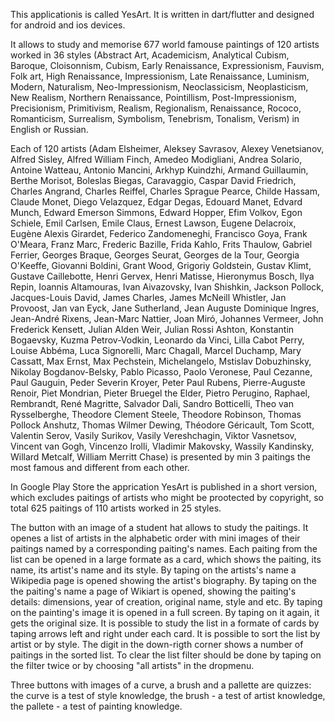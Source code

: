 This applicationis is called YesArt. It is written in dart/flutter and designed for android and ios devices. 

It allows to study and memorise 677 world famouse paintings of 120 artists worked in 36 styles (Abstract Art, Academicism, Analytical Cubism, Baroque, Cloisonnism, Cubism, Early Renaissance, Expressionism, Fauvism, Folk art, High Renaissance, Impressionism, Late Renaissance, Luminism, Modern, Naturalism, Neo-Impressionism, Neoclassicism, Neoplasticism, New Realism, Northern Renaissance, Pointillism, Post-Impressionism, Precisionism, Primitivism, Realism, Regionalism, Renaissance, Rococo, Romanticism, Surrealism, Symbolism, Tenebrism, Tonalism, Verism) in English or Russian. 

Each of 120 artists (Adam Elsheimer, Aleksey Savrasov, Alexey Venetsianov, Alfred Sisley, Alfred William Finch, Amedeo Modigliani, Andrea Solario, Antoine Watteau, Antonio Mancini, Arkhyp Kuindzhi, Armand Guillaumin, Berthe Morisot, Boleslas Biegas, Caravaggio, Caspar David Friedrich, Charles Angrand, Charles Reiffel, Charles Sprague Pearce, Childe Hassam, Claude Monet, Diego Velazquez, Edgar Degas, Edouard Manet, Edvard Munch, Edward Emerson Simmons, Edward Hopper, Efim Volkov, Egon Schiele, Emil Carlsen, Emile Claus, Ernest Lawson, Eugene Delacroix, Eugène Alexis Girardet, Federico Zandomeneghi, Francisco Goya, Frank O'Meara, Franz Marc, Frederic Bazille, Frida Kahlo, Frits Thaulow, Gabriel Ferrier, Georges Braque, Georges Seurat, Georges de la Tour, Georgia O'Keeffe, Giovanni Boldini, Grant Wood, Grigoriy Goldstein, Gustav Klimt, Gustave Caillebotte, Henri Gervex, Henri Matisse, Hieronymus Bosch, Ilya Repin, Ioannis Altamouras, Ivan Aivazovsky, Ivan Shishkin, Jackson Pollock, Jacques-Louis David, James Charles, James McNeill Whistler, Jan Provoost, Jan van Eyck, Jane Sutherland, Jean Auguste Dominique Ingres, Jean-André Rixens, Jean-Marc Nattier, Joan Miró, Johannes Vermeer, John Frederick Kensett, Julian Alden Weir, Julian Rossi Ashton, Konstantin Bogaevsky, Kuzma Petrov-Vodkin, Leonardo da Vinci, Lilla Cabot Perry, Louise Abbéma, Luca Signorelli, Marc Chagall, Marcel Duchamp, Mary Cassatt, Max Ernst, Max Pechstein, Michelangelo, Mstislav Dobuzhinsky, Nikolay Bogdanov-Belsky, Pablo Picasso, Paolo Veronese, Paul Cezanne, Paul Gauguin, Peder Severin Kroyer, Peter Paul Rubens, Pierre-Auguste Renoir, Piet Mondrian, Pieter Bruegel the Elder, Pietro Perugino, Raphael, Rembrandt, René Magritte, Salvador Dali, Sandro Botticelli, Theo van Rysselberghe, Theodore Clement Steele, Theodore Robinson, Thomas Pollock Anshutz, Thomas Wilmer Dewing, Théodore Géricault, Tom Scott, Valentin Serov, Vasily Surikov, Vasily Vereshchagin, Viktor Vasnetsov, Vincent van Gogh, Vincenzo Irolli, Vladimir Makovsky, Wassily Kandinsky, Willard Metcalf, William Merritt Chase) is presented by min 3 paitings the most famous and different from each other.

In Google Play Store the apprication YesArt is published in a short version, which excludes paitings of artists who might be prootected by copyright, so total 625 paitings of 110 artists worked in 25 styles.

The button with an image of a student hat allows to study the paitings. It openes a list of artists in the alphabetic order with mini images of their paitings named by a corresponding paiting's names. Each paiting from the list can be opened in a large formate as a card, which shows the paiting, its name, its artist's name and its style. By taping on the artists's name a Wikipedia page is opened showing the artist's biography. By taping on the the paiting's name a page of Wikiart is opened, showing the paiting's details: dimensions, year of creation, original name, style and etc. By taping on the painting's image it is opened in a full screen. By taping on it again, it gets the original size. It is possible to study the list in a formate of cards by taping arrows left and right under each card.  It is possible to sort the list by artist or by style. The digit in the down-rigth corner shows a number of paitings in the sorted list. To clear the list filter should be done by taping on the filter twice or by choosing "all artists" in the dropmenu.

Three buttons with images of a curve, a brush and a pallette are quizzes: the curve is a test of style knowledge, the brush - a test of artist knowledge, the pallete - a test of painting knowledge.
